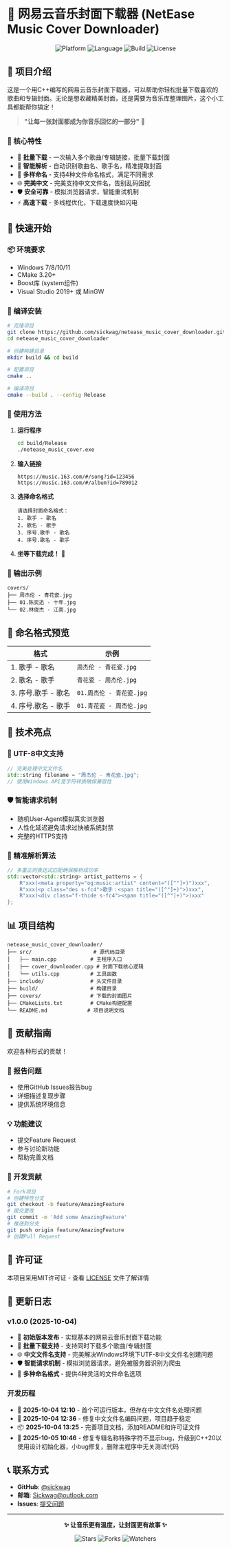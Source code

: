 # 🎵 网易云音乐封面下载器 (NetEase Music Cover Downloader)

<p align="center">
  <img src="https://img.shields.io/badge/Platform-Windows-blue.svg" alt="Platform">
  <img src="https://img.shields.io/badge/Language-C++-orange.svg" alt="Language">
  <img src="https://img.shields.io/badge/Build-CMake-green.svg" alt="Build">
  <img src="https://img.shields.io/badge/License-MIT-blue.svg" alt="License">
</p>

## 🌟 项目介绍

这是一个用C++编写的网易云音乐封面下载器，可以帮助你轻松批量下载喜欢的歌曲和专辑封面。无论是想收藏精美封面，还是需要为音乐库整理图片，这个小工具都能帮你搞定！

> **"让每一张封面都成为你音乐回忆的一部分"** 🎨

### 🎯 核心特性

- 🚀 **批量下载** - 一次输入多个歌曲/专辑链接，批量下载封面
- 🎨 **智能解析** - 自动识别歌曲名、歌手名，精准提取封面
- 📝 **多样命名** - 支持4种文件命名格式，满足不同需求
- 🌐 **完美中文** - 完美支持中文文件名，告别乱码困扰
- 🛡️ **安全可靠** - 模拟浏览器请求，智能重试机制
- ⚡ **高速下载** - 多线程优化，下载速度快如闪电

## 🚀 快速开始

### 📦 环境要求

- Windows 7/8/10/11
- CMake 3.20+
- Boost库 (system组件)
- Visual Studio 2019+ 或 MinGW

### 🔧 编译安装

```bash
# 克隆项目
git clone https://github.com/sickwag/netease_music_cover_downloader.git
cd netease_music_cover_downloader

# 创建构建目录
mkdir build && cd build

# 配置项目
cmake ..

# 编译项目
cmake --build . --config Release
```

### 🎵 使用方法

1. **运行程序**
   ```bash
   cd build/Release
   ./netease_music_cover.exe
   ```

2. **输入链接**
   ```
   https://music.163.com/#/song?id=123456
   https://music.163.com/#/album?id=789012
   ```

3. **选择命名格式**
   ```
   请选择封面命名格式：
   1. 歌手 - 歌名
   2. 歌名 - 歌手
   3. 序号.歌手 - 歌名
   4. 序号.歌名 - 歌手
   ```

4. **坐等下载完成！** 🎉

### 📁 输出示例

```
covers/
├── 周杰伦 - 青花瓷.jpg
├── 01.陈奕迅 - 十年.jpg
└── 02.林俊杰 - 江南.jpg
```

## 🎨 命名格式预览

| 格式 | 示例 |
|------|------|
| 1. 歌手 - 歌名 | `周杰伦 - 青花瓷.jpg` |
| 2. 歌名 - 歌手 | `青花瓷 - 周杰伦.jpg` |
| 3. 序号.歌手 - 歌名 | `01.周杰伦 - 青花瓷.jpg` |
| 4. 序号.歌名 - 歌手 | `01.青花瓷 - 周杰伦.jpg` |

## 🔧 技术亮点

### 🌟 UTF-8中文支持
```cpp
// 完美处理中文文件名
std::string filename = "周杰伦 - 青花瓷.jpg";
// 使用Windows API宽字符转换确保兼容性
```

### 🛡️ 智能请求机制
- 随机User-Agent模拟真实浏览器
- 人性化延迟避免请求过快被系统封禁
- 完整的HTTPS支持

### 🎯 精准解析算法
```cpp
// 多重正则表达式匹配确保解析成功率
std::vector<std::string> artist_patterns = {
    R"xxx(<meta property="og:music:artist" content="([^"]+)")xxx",
    R"xxx(<p class="des s-fc4">歌手：<span title="([^"]+)">)xxx",
    R"xxx(<div class="f-thide s-fc4"><span title="([^"]+)">)xxx"
};
```

## 📊 项目结构

```
netease_music_cover_downloader/
├── src/                    # 源代码目录
│   ├── main.cpp           # 主程序入口
│   ├── cover_downloader.cpp # 封面下载核心逻辑
│   └── utils.cpp          # 工具函数
├── include/               # 头文件目录
├── build/                 # 构建目录
├── covers/                # 下载的封面图片
├── CMakeLists.txt         # CMake构建配置
└── README.md             # 项目说明文档
```

## 🤝 贡献指南

欢迎各种形式的贡献！

### 🐛 报告问题
- 使用GitHub Issues报告bug
- 详细描述复现步骤
- 提供系统环境信息

### 💡 功能建议
- 提交Feature Request
- 参与讨论新功能
- 帮助完善文档

### 🎯 开发贡献
```bash
# Fork项目
# 创建特性分支
git checkout -b feature/AmazingFeature
# 提交更改
git commit -m 'Add some AmazingFeature'
# 推送到分支
git push origin feature/AmazingFeature
# 创建Pull Request
```

## 📜 许可证

本项目采用MIT许可证 - 查看 [LICENSE](LICENSE) 文件了解详情

## 📝 更新日志

### v1.0.0 (2025-10-04)
- 🎉 **初始版本发布** - 实现基本的网易云音乐封面下载功能
- 🚀 **批量下载支持** - 支持同时下载多个歌曲/专辑封面
- 🌐 **中文文件名支持** - 完美解决Windows环境下UTF-8中文文件名创建问题
- 🛡️ **智能请求机制** - 模拟浏览器请求，避免被服务器识别为爬虫
- 📝 **多种命名格式** - 提供4种灵活的文件命名选项

### 开发历程
- 🔧 **2025-10-04 12:10** - 首个可运行版本，但存在中文文件名处理问题
- 🐛 **2025-10-04 12:36** - 修复中文文件名编码问题，项目趋于稳定
- 📦 **2025-10-04 13:25** - 完善项目文档，添加README和许可证文件
- 🔧 **2025-10-05 10:46** - 修复专辑名称特殊字符不显示bug，升级到C++20以使用设计初始化器，小bug修复，删除主程序中无关测试代码

## 📞 联系方式

- **GitHub**: [@sickwag](https://github.com/sickwag)
- **邮箱**: Sickwag@outlook.com
- **Issues**: [提交问题](https://github.com/sickwag/netease_music_cover_downloader/issues)

---

<p align="center">
  <strong>✨ 让音乐更有温度，让封面更有故事 ✨</strong>
</p>

<p align="center">
  <img src="https://img.shields.io/github/stars/sickwag/netease_music_cover_downloader?style=social" alt="Stars">
  <img src="https://img.shields.io/github/forks/sickwag/netease_music_cover_downloader?style=social" alt="Forks">
  <img src="https://img.shields.io/github/watchers/sickwag/netease_music_cover_downloader?style=social" alt="Watchers">
</p>
